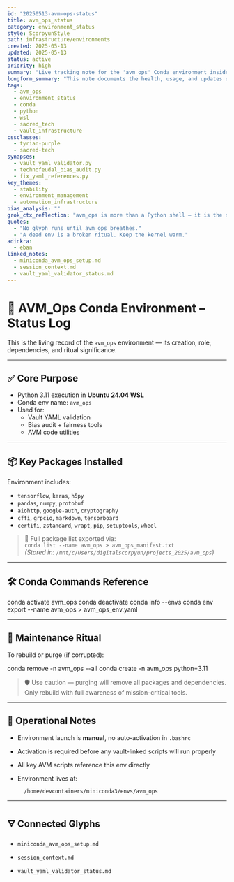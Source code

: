 ```yaml
---
id: "20250513-avm-ops-status"
title: avm_ops_status
category: environment_status
style: ScorpyunStyle
path: infrastructure/environments
created: 2025-05-13
updated: 2025-05-13
status: active
priority: high
summary: "Live tracking note for the 'avm_ops' Conda environment inside Ubuntu WSL. Used for AVM Syndicate scripts, YAML validation, and sacred-tech workflows."
longform_summary: "This note documents the health, usage, and updates of the 'avm_ops' environment, the operational command center for sacred-tech Python execution inside Ubuntu 24.04 WSL. It serves as the primary environment for automation, bias audits, YAML rituals, and AVM code workflows. Its role is foundational and active across all Obsidian–Python pipelines."
tags:
  - avm_ops
  - environment_status
  - conda
  - python
  - wsl
  - sacred_tech
  - vault_infrastructure
cssclasses:
  - tyrian-purple
  - sacred-tech
synapses:
  - vault_yaml_validator.py
  - technofeudal_bias_audit.py
  - fix_yaml_references.py
key_themes:
  - stability
  - environment_management
  - automation_infrastructure
bias_analysis: ""
grok_ctx_reflection: "avm_ops is more than a Python shell — it is the stable locus where code sovereignty anchors itself. All critical automation flows from this point of origin."
quotes:
  - "No glyph runs until avm_ops breathes."
  - "A dead env is a broken ritual. Keep the kernel warm."
adinkra:
  - eban
linked_notes:
  - miniconda_avm_ops_setup.md
  - session_context.md
  - vault_yaml_validator_status.md
---
```

# 🐍 AVM_Ops Conda Environment – Status Log

This is the living record of the `avm_ops` environment — its creation, role, dependencies, and ritual significance.

---

## ✅ Core Purpose

- Python 3.11 execution in **Ubuntu 24.04 WSL**
- Conda env name: `avm_ops`
- Used for:
  - Vault YAML validation  
  - Bias audit + fairness tools  
  - AVM code utilities

---

## 📦 Key Packages Installed

Environment includes:

- `tensorflow`, `keras`, `h5py`
- `pandas`, `numpy`, `protobuf`
- `aiohttp`, `google-auth`, `cryptography`
- `cffi`, `grpcio`, `markdown`, `tensorboard`
- `certifi`, `zstandard`, `wrapt`, `pip`, `setuptools`, `wheel`

> 📁 Full package list exported via:  
> `conda list --name avm_ops > avm_ops_manifest.txt`  
> *(Stored in: `/mnt/c/Users/digitalscorpyun/projects_2025/avm_ops`)*

---

## 🛠️ Conda Commands Reference

conda activate avm_ops
conda deactivate
conda info --envs
conda env export --name avm_ops > avm_ops_env.yaml

---

## 🧼 Maintenance Ritual

To rebuild or purge (if corrupted):

conda remove -n avm_ops --all
conda create -n avm_ops python=3.11

> 🛡️ Use caution — purging will remove all packages and dependencies. Only rebuild with full awareness of mission-critical tools.

---

## 📍 Operational Notes

- Environment launch is **manual**, no auto-activation in `.bashrc`
    
- Activation is required before any vault-linked scripts will run properly
    
- All key AVM scripts reference this env directly
    
- Environment lives at:
    
        /home/devcontainers/miniconda3/envs/avm_ops
    
    

---

## 🜃 Connected Glyphs

- `miniconda_avm_ops_setup.md`
    
- `session_context.md`
    
- `vault_yaml_validator_status.md`
    


